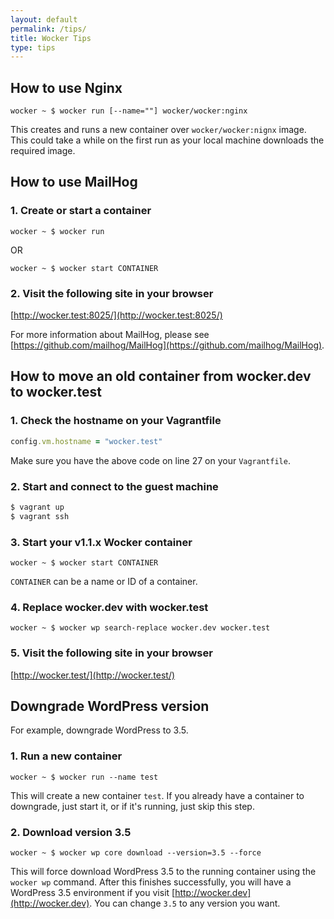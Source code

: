```yaml
---
layout: default
permalink: /tips/
title: Wocker Tips
type: tips
---
```


## How to use Nginx

<div class="highlight">
  <pre><code data-lang="bash" class="language-bash"><span class="k">wocker ~ $ </span>wocker run [--name=""] wocker/wocker:nginx</code></pre>
</div>

This creates and runs a new container over `wocker/wocker:nignx` image. This could take a while on the first run as your local machine downloads the required image.

## How to use MailHog

### 1. Create or start a container

<div class="highlight">
  <pre><code data-lang="bash" class="language-bash"><span class="k">wocker ~ $ </span>wocker run</code></pre>
</div>

OR

<div class="highlight">
  <pre><code data-lang="bash" class="language-bash"><span class="k">wocker ~ $ </span>wocker start CONTAINER</code></pre>
</div>

### 2. Visit the following site in your browser

[http://wocker.test:8025/](http://wocker.test:8025/)

For more information about MailHog, please see [https://github.com/mailhog/MailHog](https://github.com/mailhog/MailHog).

## How to move an old container from wocker.dev to wocker.test

### 1. Check the hostname on your Vagrantfile

```ruby
config.vm.hostname = "wocker.test"
```

Make sure you have the above code on line 27 on your `Vagrantfile`.

### 2. Start and connect to the guest machine

```bash
$ vagrant up
$ vagrant ssh
```

### 3. Start your v1.1.x Wocker container

<div class="highlight">
  <pre><code data-lang="bash" class="language-bash"><span class="k">wocker ~ $ </span>wocker start CONTAINER</code></pre>
</div>

`CONTAINER` can be a name or ID of a container.

### 4. Replace wocker.dev with wocker.test

<div class="highlight">
  <pre><code data-lang="bash" class="language-bash"><span class="k">wocker ~ $ </span>wocker wp search-replace wocker.dev wocker.test</code></pre>
</div>

### 5. Visit the following site in your browser

[http://wocker.test/](http://wocker.test/)

## Downgrade WordPress version

For example, downgrade WordPress to 3.5.

### 1. Run a new container

<div class="highlight">
  <pre><code data-lang="bash" class="language-bash"><span class="k">wocker ~ $ </span>wocker run --name test</code></pre>
</div>

This will create a new container `test`. If you already have a container to downgrade, just start it, or if it's running, just skip this step.

### 2. Download version 3.5

<div class="highlight">
  <pre><code data-lang="bash" class="language-bash"><span class="k">wocker ~ $ </span>wocker wp core download --version=3.5 --force</code></pre>
</div>

This will force download WordPress 3.5 to the running container using the `wocker wp` command. After this finishes successfully, you will have a WordPress 3.5 environment if you visit [http://wocker.dev](http://wocker.dev). You can change `3.5` to any version you want.
